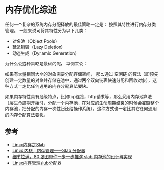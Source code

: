 # 内存优化综述

任何一个复杂的系统内存分配释放的最佳策略一定是： 按照其特性进行内存分类管理。 一般来说可将其特性分为以下几类：

- 对象池（Object Pools）
- 延迟销毁（Lazy Deletion）
- 动态生成（Dynamic Generation）

为什么说这种策略是最优的呢， 举例来说：

如果有大量相同大小的对象需要分配存储空间， 那么通过 空闲链 的算法（即预先创建一定数量的对象并存储在池中，通过两个双向链表快速分配和回收对象），这种方式一定比任何通用的内存分配算法要快。

如果内存特性具有层级特点，比如tcp连接，http请求等，那么采用内存池算法（层生命周期开始时，分配一个内存池，在对应的生命周期结束的时候会摧毁整个内存池，把分配的内存一次性归还给操作系统），这种方式也一定比其它任何通用的内存分配算法要快。


## 参考

- [Linux内存之Slab](https://fivezh.github.io/2017/06/25/Linux-slab-info/)
- [Linux 内核 | 内存管理——Slab 分配器](https://www.dingmos.com/index.php/archives/23/)
- [细节拉满，80 张图带你一步一步推演 slab 内存池的设计与实现 ](https://www.cnblogs.com/binlovetech/p/17288990.html)
- [Linux内存管理slub分配器 ](https://www.cnblogs.com/LoyenWang/p/11922887.html)